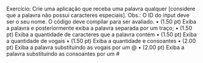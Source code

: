 Exercício:
Crie uma aplicação que receba uma palavra qualquer [considere que a palavra não possui 
caracteres especiais].
Obs.: O ID do input deve ser o seu nome. O código deve compilar para ser avaliado.
• (1.50 pt) Exiba a palavra e posteriormente exiba a palavra separada por um traço;
• (1.50 pt) Exiba a quantidade de caracteres que a palavra contém
• (1.50 pt) Exiba a quantidade de vogais
• (1.50 pt) Exiba a quantidade e consoantes
• (2.00 pt) Exiba a palavra substituindo as vogais por um @
• (2.00 pt) Exiba a palavra substituindo as consoantes por um #
